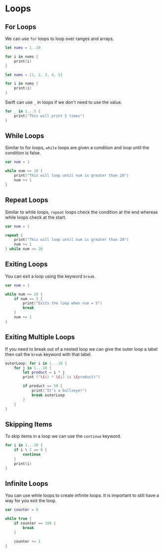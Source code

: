 # Loops

## For Loops

We can use `for` loops to loop over ranges and arrays.

```swift
let nums = 1..10

for i in nums {
    print(i)
}
```

``` swift
let nums = [1, 2, 3, 4, 5]

for i in nums {
    print(i)
}
```

Swift can use `_` in loops if we don't need to use the value.

``` swift
for _ in 1...5 {
    print("This will print 5 times")
}
```

## While Loops

Similar to for loops, `while` loops are given a condition and loop until the condition is false.

``` swift
var num = 1

while num <= 20 {
    print("This will loop until num is greater than 20")
    num += 1
}
```

## Repeat Loops

Similar to while loops, `repeat` loops check the condition at the end whereas while loops check at the start.

``` swift
var num = 1

repeat {
    print("This will loop until num is greater than 20")
    num += 1
} while num <= 20
```

## Exiting Loops

You can exit a loop using the keyword `break`.

``` swift
var num = 1

while num <= 20 {
    if num == 5 {
        print("Exits the loop when num = 5")
        break
    }
    num += 1
}
```

## Exiting Multiple Loops

If you need to break out of a nested loop we can give the outer loop a label then call the `break` keyword with that label.

``` swift
outerLoop: for i in 1...10 {
    for j in 1...10 {
        let product = i * j
        print ("\(i) * \(j) is \(product)")

        if product == 50 {
            print("It's a bullseye!")
            break outerLoop
        }
    }
}
```

## Skipping Items

To skip items in a loop we can use the `continue` keyword.

``` swift
for i in 1...10 {
    if i % 2 == 0 {
        continue
    }
    print(i)
}
```

## Infinite Loops

You can use while loops to create infinite loops. It is important to still have a way for you exit the loop.

``` swift
var counter = 0

while true {
    if counter == 100 {
        break
    }

    counter += 1
}
```